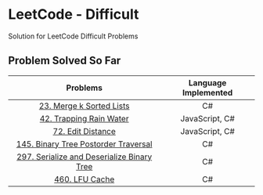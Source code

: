 # LeetCode - Difficult

Solution for LeetCode Difficult Problems

## Problem Solved So Far

|                                                       Problems                                                        | Language Implemented |
| :-------------------------------------------------------------------------------------------------------------------: | :------------------: |
|                  [23. Merge k Sorted Lists](https://leetcode-cn.com/problems/merge-k-sorted-lists/)                   |          C#          |
|                   [42. Trapping Rain Water](https://leetcode-cn.com/problems/trapping-rain-water/)                    |    JavaScript, C#    |
|                         [72. Edit Distance](https://leetcode-cn.com/problems/edit-distance/)                          |    JavaScript, C#    |
|       [145. Binary Tree Postorder Traversal](https://leetcode-cn.com/problems/binary-tree-postorder-traversal/)       |          C#          |
| [297. Serialize and Deserialize Binary Tree](https://leetcode-cn.com/problems/serialize-and-deserialize-binary-tree/) |          C#          |
|                       [460. LFU Cache](https://leetcode-cn.com/problems/lfu-cache/submissions/)                       |          C#          |
